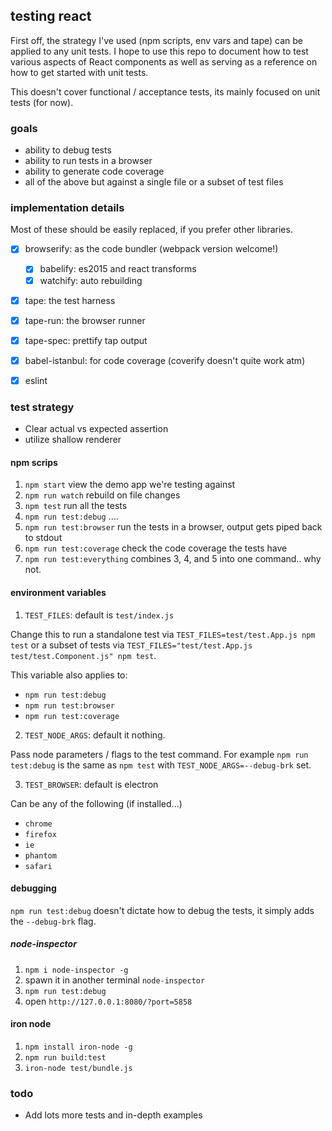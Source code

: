 ## testing react

First off, the strategy I've used (npm scripts, env vars and tape) can be applied to any unit tests.
I hope to use this repo to document how to test various aspects of React components as well as
serving as a reference on how to get started with unit tests.

This doesn't cover functional / acceptance tests, its mainly focused on unit tests (for now).

### goals

- ability to debug tests
- ability to run tests in a browser
- ability to generate code coverage
- all of the above but against a single file or a subset of test files

### implementation details

Most of these should be easily replaced, if you prefer other libraries.

- [x] browserify: as the code bundler (webpack version welcome!)
  - [x] babelify: es2015 and react transforms
  - [x] watchify: auto rebuilding
- [x] tape: the test harness
- [x] tape-run: the browser runner
- [x] tape-spec: prettify tap output
- [x] babel-istanbul: for code coverage (coverify doesn't quite work atm)
- [x] eslint


### test strategy

- Clear actual vs expected assertion
- utilize shallow renderer

#### npm scrips

1. `npm start` view the demo app we're testing against
2. `npm run watch` rebuild on file changes
3. `npm test` run all the tests
4. `npm run test:debug` ....
5. `npm run test:browser` run the tests in a browser, output gets piped back to stdout
6. `npm run test:coverage` check the code coverage the tests have
7. `npm run test:everything` combines 3, 4, and 5 into one command.. why not.

#### environment variables

1. `TEST_FILES`: default is `test/index.js`

Change this to run a standalone test via `TEST_FILES=test/test.App.js npm test` or a subset of tests via
`TEST_FILES="test/test.App.js test/test.Component.js" npm test`.

This variable also applies to:
- `npm run test:debug`
- `npm run test:browser`
- `npm run test:coverage`

2. `TEST_NODE_ARGS`: default it nothing.

Pass node parameters / flags to the test command. For example `npm run test:debug` is the same as `npm test` with `TEST_NODE_ARGS=--debug-brk` set.

3. `TEST_BROWSER`: default is electron

Can be any of the following (if installed...)

- `chrome`
- `firefox`
- `ie`
- `phantom`
- `safari`

#### debugging

`npm run test:debug` doesn't dictate how to debug the tests, it simply adds the `--debug-brk` flag.

##### node-inspector

1. `npm i node-inspector -g`
2. spawn it in another terminal `node-inspector`
3. `npm run test:debug`
4. open `http://127.0.0.1:8080/?port=5858`

#### iron node

1. `npm install iron-node -g`
2. `npm run build:test`
3. `iron-node test/bundle.js`

### todo

- Add lots more tests and in-depth examples
